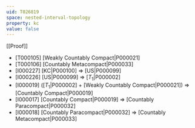 ```yaml
---
uid: T026819
space: nested-interval-topology
property: kc
value: false
---
```

[[Proof]]

* [T000105] [Weakly Countably Compact|P000021]
* [T000106] [Countably Metacompact|P000033]
* [I000227] [KC|P000100] => [US|P000099]
* [I000226] [US|P000099] => [$T_1$|P000002]
* [I000019] ([$T_1$|P000002] + [Weakly Countably Compact|P000021]) => [Countably Compact|P000019]
* [I000017] [Countably Compact|P000019] => [Countably Paracompact|P000032]
* [I000018] [Countably Paracompact|P000032] => [Countably Metacompact|P000033]

